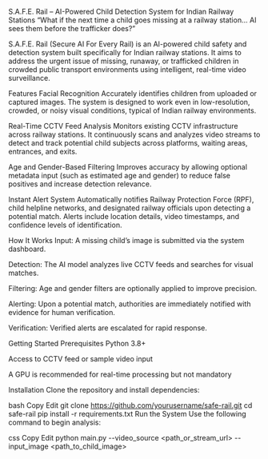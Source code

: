 S.A.F.E. Rail – AI-Powered Child Detection System for Indian Railway Stations
“What if the next time a child goes missing at a railway station... AI sees them before the trafficker does?”

S.A.F.E. Rail (Secure AI For Every Rail) is an AI-powered child safety and detection system built specifically for Indian railway stations. It aims to address the urgent issue of missing, runaway, or trafficked children in crowded public transport environments using intelligent, real-time video surveillance.

Features
Facial Recognition
Accurately identifies children from uploaded or captured images. The system is designed to work even in low-resolution, crowded, or noisy visual conditions, typical of Indian railway environments.

Real-Time CCTV Feed Analysis
Monitors existing CCTV infrastructure across railway stations. It continuously scans and analyzes video streams to detect and track potential child subjects across platforms, waiting areas, entrances, and exits.

Age and Gender-Based Filtering
Improves accuracy by allowing optional metadata input (such as estimated age and gender) to reduce false positives and increase detection relevance.

Instant Alert System
Automatically notifies Railway Protection Force (RPF), child helpline networks, and designated railway officials upon detecting a potential match. Alerts include location details, video timestamps, and confidence levels of identification.

How It Works
Input: A missing child’s image is submitted via the system dashboard.

Detection: The AI model analyzes live CCTV feeds and searches for visual matches.

Filtering: Age and gender filters are optionally applied to improve precision.

Alerting: Upon a potential match, authorities are immediately notified with evidence for human verification.

Verification: Verified alerts are escalated for rapid response.

Getting Started
Prerequisites
Python 3.8+

Access to CCTV feed or sample video input

A GPU is recommended for real-time processing but not mandatory

Installation
Clone the repository and install dependencies:

bash
Copy
Edit
git clone https://github.com/yourusername/safe-rail.git
cd safe-rail
pip install -r requirements.txt
Run the System
Use the following command to begin analysis:

css
Copy
Edit
python main.py --video_source <path_or_stream_url> --input_image <path_to_child_image>

